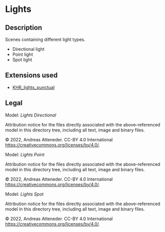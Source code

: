 # Lights

## Description

Scenes containing different light types.

- Directional light
- Point light
- Spot light

## Extensions used

- [KHR_lights_punctual](https://github.com/KhronosGroup/glTF/tree/main/extensions/2.0/Khronos/KHR_lights_punctual)

## Legal

Model: *Lights Directional*

Attribution notice for the files directly associated with the above-referenced model in this directory tree, including all text, image and binary files.

&copy; 2022, Andreas Atteneder. CC-BY 4.0 International <https://creativecommons.org/licenses/by/4.0/>.

Model: *Lights Point*

Attribution notice for the files directly associated with the above-referenced model in this directory tree, including all text, image and binary files.

&copy; 2022, Andreas Atteneder. CC-BY 4.0 International <https://creativecommons.org/licenses/by/4.0/>.

Model: *Lights Spot*

Attribution notice for the files directly associated with the above-referenced model in this directory tree, including all text, image and binary files.

&copy; 2022, Andreas Atteneder. CC-BY 4.0 International <https://creativecommons.org/licenses/by/4.0/>.
